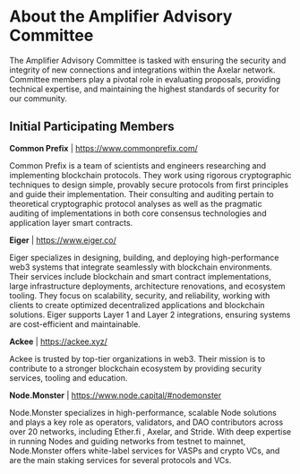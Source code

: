 # About the Amplifier Advisory Committee

The Amplifier Advisory Committee is tasked with ensuring the security and integrity of new connections and integrations within the Axelar network. Committee members play a pivotal role in evaluating proposals, providing technical expertise, and maintaining the highest standards of security for our community.

## Initial Participating Members

**Common Prefix** | https://www.commonprefix.com/

Common Prefix is a team of scientists and engineers researching and implementing blockchain protocols. They work using rigorous cryptographic techniques to design simple, provably secure protocols from first principles and guide their implementation. Their consulting and auditing pertain to theoretical cryptographic protocol analyses as well as the pragmatic auditing of implementations in both core consensus technologies and application layer smart contracts.




**Eiger** | https://www.eiger.co/

Eiger specializes in designing, building, and deploying high-performance web3 systems that integrate seamlessly with blockchain environments. Their services include blockchain and smart contract implementations, large infrastructure deployments, architecture renovations, and ecosystem tooling. They focus on scalability, security, and reliability, working with clients to create optimized decentralized applications and blockchain solutions. Eiger supports Layer 1 and Layer 2 integrations, ensuring systems are cost-efficient and maintainable.



**Ackee** | https://ackee.xyz/

Ackee is trusted by top-tier organizations in web3. Their mission is to contribute to a stronger blockchain ecosystem by providing security services, tooling and education.


**Node.Monster** | https://www.node.capital/#nodemonster

Node.Monster specializes in high-performance, scalable Node solutions and plays a key role as operators, validators, and DAO contributors across over 20 networks, including Ether.fi , Axelar, and Stride. With deep expertise in running Nodes and guiding networks from testnet to mainnet, Node.Monster offers white-label services for VASPs and crypto VCs, and are the main staking services for several protocols and VCs.
